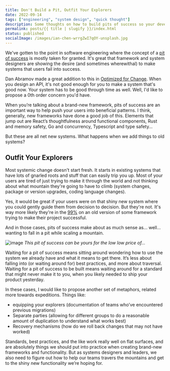 ```yaml
---
title: Don't Build a Pit, Outfit Your Explorers
date: 2022-09-14
tags: ["engineering", "system design", "quick thought"]
description: Some thoughts on how to build pits of success so your developers actually fall in them.
permalink: posts/{{ title | slugify }}/index.html
status: published
socialImage: /images/ian-chen-wrrgZwI7qOY-unsplash.jpg
---
```


We've gotten to the point in software engineering where the concept of a [pit of success](https://blog.codinghorror.com/falling-into-the-pit-of-success/) is mostly taken for granted. It's great that framework and system designers are showing the desire (and sometimes wherewithal) to make systems that users fail into success.

Dan Abramov made a great addition to this in [Optimized for Change](https://overreacted.io/optimized-for-change/). When you design an API, it's not good enough for you to make a system that's good now. Your system has to be good through time as well. Well, I'd like to propose a 0th order concern you'd have.

When you’re talking about a brand-new framework, pits of success are an important way to help push your users into beneficial patterns. I think, generally, new frameworks have done a good job of this. Elements that jump out are React’s thoughtfulness around functional components, Rust and memory safety, Go and concurrency, Typescript and type safety…

But these are all net new systems. What happens when we add things to old systems?

## Outfit Your Explorers

Most systemic change doesn't start fresh. It starts in existing systems that have lots of gnarled roots and stuff that can easily trip you up. Most of your users are tired of just trying to make it through the world and not thinking about what mountain they're going to have to climb (system changes, package or version upgrades, coding language changes).

Yes, it would be great if your users were on that shiny new system where you could gently guide them from decision to decision. But they're not. It's way more likely they're in the [99%](https://future.com/software-development-building-for-99-developers/) on an old version of some framework trying to make their project successful.

And in those cases, pits of success make about as much sense as… well… wanting to fall in a pit while scaling a mountain.

![image](/images/ian-chen-wrrgZwI7qOY-unsplash.jpg)
_This pit of success can be yours for the low low price of…_

Waiting for a pit of success means sitting around wondering how to use the system we already have and what it means to get there. It’s less about falling into (or waiting around for) best practices, and more about traversal. Waiting for a pit of success to be built means waiting around for a standard that might never make it to you, when you likely needed to ship your product yesterday.

In these cases, I would like to propose another set of metaphors, related more towards expeditions. Things like:

- equipping your explorers (documentation of teams who’ve encountered previous migrations)
- Separate parties (allowing for different groups to do a reasonable amount of duplication to understand what works best)
- Recovery mechanisms (how do we roll back changes that may not have worked)

Standards, best practices, and the like work really well on flat surfaces, and are absolutely things we should put into practice when creating brand-new frameworks and functionality. But as systems designers and leaders, we also need to figure out how to help our teams travers the mountains and get to the shiny new functionality we’re hoping for.
